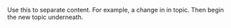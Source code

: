 </p>Use this to separate content. For example, a change in in topic. Then begin the new topic underneath.</p>
